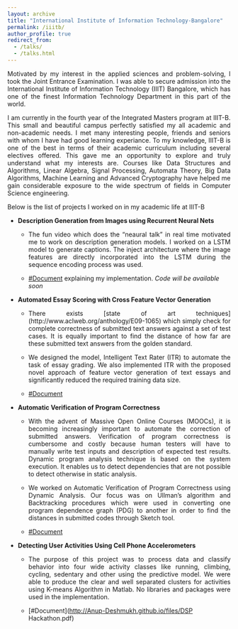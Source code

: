 ```yaml
---
layout: archive
title: "International Institute of Information Technology-Bangalore"
permalink: /iiitb/
author_profile: true
redirect_from: 
  - /talks/
  - /talks.html
---
```


<p align="justify">Motivated by my interest in the applied sciences and problem-solving, I took the Joint Entrance Examination. I was able to secure admission into the International Institute of Information Technology (IIIT) Bangalore,
which has one of the finest Information Technology Department in this part of the world. </p>

<p align="justify"> I am currently in the fourth year of the Integrated Masters program at IIIT-B. This small and beautiful campus perfectly satisfied my all academic and non-academic needs. I met many interesting people, friends and seniors with whom I have had good learning experiance. To my knowledge, IIIT-B is one of the best in terms of their academic curriculum including several electives offered. This gave me an opportunity to explore and truly understand what my interests are. Courses like Data Structures and Algorithms, Linear Algebra, Signal Processing, Automata Theory, Big Data Algorithms, Machine Learning and Advanced Cryptography have helped me gain considerable exposure to the wide spectrum of fields in Computer Science engineering.</p>

Below is the list of projects I worked on in my academic life at IIIT-B

* **Description Generation from Images using Recurrent Neural Nets**
  * <p align="justify">The fun video which does the <q>neaural talk</q> in real time motivated me to work on description generation models. I worked on a LSTM model to generate captions. The inject architecture where the image features are directly incorporated into the LSTM during the sequence encoding process was used.</p>
  * [#Document](http://Anup-Deshmukh.github.io/files/caption_gen.pdf.pdf) explaining my implementation. <var> Code will be available soon </var> 

* **Automated Essay Scoring with Cross Feature Vector Generation** 
  * <p align="justify">There exists [state of art techniques](http://www.aclweb.org/anthology/E09-1065) which simply check for complete correctness of submitted text answers against a set of test cases. It is equally important to find the distance of how far are these submitted text answers from the golden standard. 
  * <p align="justify">We designed the model, Intelligent Text Rater (ITR) to automate the task of essay grading. We also implemented ITR with the proposed novel approach of feature vector generation of text essays and significantly reduced the required training data size. 
  * [#Document](http://Anup-Deshmukh.github.io/files/ML_final_REPORT.pdf)


* **Automatic Verification of Program Correctness**
  * <p align="justify">With the advent of Massive Open Online Courses (MOOCs), it is becoming increasingly important to automate the correction of submitted answers. Verification of program correctness is cumbersome and costly because human testers will have to manually write test inputs and description of expected test results. Dynamic program analysis technique is based on the system execution. It enables us to detect dependencies that are not possible to detect otherwise in static analysis. 
   * <p align="justify">We worked on Automatic Verification of Program Correctness using Dynamic Analysis. Our focus was on Ullman’s algorithm and Backtracking procedures which were used in converting one program dependence graph (PDG) to another in order to find the distances in submitted codes through Sketch tool.
   * [#Document](http://Anup-Deshmukh.github.io/files/06_13.pdf)

* **Detecting User Activities Using Cell Phone Accelerometers**
  * <p align="justify">The purpose of this project was to process data and classify behavior into four wide activity classes like running, climbing, cycling, sedentary and other using the predictive model. We were able to produce the clear and well separated clusters for activities using K-means Algorithm in Matlab. No libraries and packages were used in the implementation.
  * [#Document](http://Anup-Deshmukh.github.io/files/DSP Hackathon.pdf)
           




